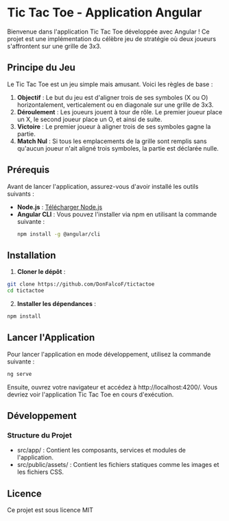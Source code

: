 # Tic Tac Toe - Application Angular

Bienvenue dans l'application Tic Tac Toe développée avec Angular ! Ce projet est une implémentation du célèbre jeu de stratégie où deux joueurs s'affrontent sur une grille de 3x3.

## Principe du Jeu

Le Tic Tac Toe est un jeu simple mais amusant. Voici les règles de base :

1. **Objectif** : Le but du jeu est d'aligner trois de ses symboles (X ou O) horizontalement, verticalement ou en diagonale sur une grille de 3x3.
2. **Déroulement** : Les joueurs jouent à tour de rôle. Le premier joueur place un X, le second joueur place un O, et ainsi de suite.
3. **Victoire** : Le premier joueur à aligner trois de ses symboles gagne la partie.
4. **Match Nul** : Si tous les emplacements de la grille sont remplis sans qu'aucun joueur n'ait aligné trois symboles, la partie est déclarée nulle.

## Prérequis

Avant de lancer l'application, assurez-vous d'avoir installé les outils suivants :

- **Node.js** : [Télécharger Node.js](https://nodejs.org/)
- **Angular CLI** : Vous pouvez l'installer via npm en utilisant la commande suivante :
  ```bash
  npm install -g @angular/cli
  ```
## Installation

1.  **Cloner le dépôt** : 
  ```bash
git clone https://github.com/DonFalcoF/tictactoe
cd tictactoe
```

2.  **Installer les dépendances** :
  ```bash
npm install
```

## Lancer l'Application
Pour lancer l'application en mode développement, utilisez la commande suivante :

  ```bash
ng serve
```

Ensuite, ouvrez votre navigateur et accédez à http://localhost:4200/. Vous devriez voir l'application Tic Tac Toe en cours d'exécution.

## Développement

### Structure du Projet

-   src/app/ : Contient les composants, services et modules de l'application.
-   src/public/assets/ : Contient les fichiers statiques comme les images et les fichiers CSS.

## Licence
Ce projet est sous licence MIT

